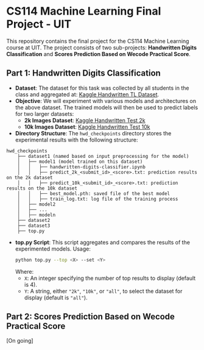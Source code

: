 # CS114 Machine Learning Final Project - UIT

This repository contains the final project for the CS114 Machine Learning course at UIT. The project consists of two sub-projects: **Handwritten Digits Classification** and **Scores Prediction Based on Wecode Practical Score**.

## Part 1: Handwritten Digits Classification

- **Dataset**: The dataset for this task was collected by all students in the class and aggregated at: [Kaggle Handwritten TL Dataset](https://www.kaggle.com/datasets/nahrixt/handwritten-tl).
- **Objective**: We will experiment with various models and architectures on the above dataset. The trained models will then be used to predict labels for two larger datasets:
  - **2k Images Dataset**: [Kaggle Handwritten Test 2k](https://www.kaggle.com/datasets/nahrixt/handwritten-test-cs114)
  - **10k Images Dataset**: [Kaggle Handwritten Test 10k](https://www.kaggle.com/datasets/nahrixt/handwritten-test-10k)
- **Directory Structure**: The `hwd_checkpoints` directory stores the experimental results with the following structure:

```
hwd_checkpoints
    ├── dataset1 (named based on input preprocessing for the model)
    │   ├── model1 (model trained on this dataset)
    │   │   ├── handwritten-digits-classifier.ipynb
    │   │   ├── predict_2k_<submit_id>_<score>.txt: prediction results on the 2k dataset
    │   │   ├── predict_10k_<submit_id>_<score>.txt: prediction results on the 10k dataset
    │   │   ├── best_model.pth: saved file of the best model
    │   │   ├── train_log.txt: log file of the training process
    │   ├── model2
    │   ├── ...
    │   ├── modeln
    ├── dataset2
    ├── dataset3
    ├── top.py
```

- **top.py Script**: This script aggregates and compares the results of the experimented models. Usage:
  ```bash
  python top.py --top <X> --set <Y>
  ```
  Where:
  - `X`: An integer specifying the number of top results to display (default is 4).
  - `Y`: A string, either `"2k"`, `"10k"`, or `"all"`, to select the dataset for display (default is `"all"`).

## Part 2: Scores Prediction Based on Wecode Practical Score

[On going]
